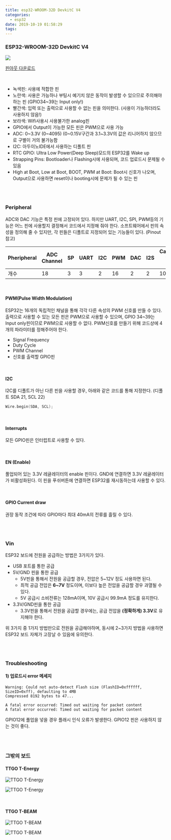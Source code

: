 ```yaml
---
title: esp32-WROOM-32D DevkitC V4
categories:
  - esp32
date: 2019-10-19 01:58:29
tags:
---
```


### ESP32-WROOM-32D DevkitC V4

![](/image/esp32-pinout.png)

[핀아웃 다운로드](/attach/ESP32-Pinout.hwp)

<br>

*   녹색핀: 사용에 적합한 핀
*   노란색: 사용은 가능하나 부팅시 예기치 않은 동작이 발생할 수 있으므로 주의해야 하는 핀 (GPIO34~39는 Input only!)
*   빨간색: 입력 또는 출력으로 사용할 수 없는 핀을 의미한다. (사용이 가능하더라도 사용하지 않음!)
*   보라색: Wifi사용시 사용불가한 analog핀
*   GPIO에서 Output이 가능한 모든 핀은 PWM으로 사용 가능
*   ADC: 0~3.3V (0~4095) (0~0.15V구간과 3.1~3.3V의 값은 리니어하지 않으므로 구별이 거의 불가능함
*   I2C: 아두이노IDE에서 사용하는 디폴트 핀
*   RTC GPIO: Ultra Low Power(Deep Sleep)모드의 ESP32를 Wake up
*   Strapping Pins: Bootloader나 Flashing시에 사용되며, 코드 업로드시 문제될 수 있음
*   High at Boot, Low at Boot, BOOT, PWM at Boot: Boot시 신호가 나오며, Output으로 사용하면 reset이나 booting시에 문제가 될 수 있는 핀

<br>

<br>

### Peripheral
ADC와 DAC 기능은 특정 핀에 고정되어 있다. 하지만 UART, I2C, SPI, PWM등의 기능은 어느 핀에 사용할지 결정해서 코드에서 지정해 줘야 한다. 소프트웨어에서 핀의 속성을 정의해 줄 수 있지만, 각 핀들은 디폴트로 지정되어 있는 기능들이 있다. (Pinout 참고)

| Pheripheral | ADC Channel | SP   | UART | I2C  | PWM  | DAC  | I2S  | Capacitive touch GPIO |
| ----------- | ----------- | ---- | ---- | ---- | ---- | ---- | ---- | --------------------- |
| 개수        | 18          | 3    | 3    | 2    | 16   | 2    | 2    | 10                    |

<br>


#### PWM(Pulse Width Modulation)
ESP32는 16개의 독립적인 채널을 통해 각각 다른 속성의 PWM 신호를 만들 수 있다. 출력으로 사용할 수 있는 모든 핀은 PWM으로 사용할 수 있으며, GPIO 34~39는 Input only핀이므로 PWM으로 사용할 수 없다. PWM신호를 만들기 위해 코드상에 4개의 파라미터를 정해주어야 한다.

*   Signal Frequency
*   Duty Cycle
*   PWM Channel
*   신호를 출력할 GPIO핀

<br>

#### I2C
I2C를 디폴트가 아닌 다른 핀을 사용할 경우, 아래와 같은 코드를 통해 지정한다. (디폴트 SDA 21, SCL 22)
```C
Wire.begin(SDA, SCL);
```

<br>

#### Interrupts
모든 GPIO핀은 인터럽트로 사용할 수 있다.

<br>

#### EN (Enable)
풀업되어 있는 3.3V 레귤레이터의 enable 핀이다. GND에 연결하면 3.3V 레귤레이터가 비활성화된다. 이 핀을 푸쉬버튼에 연결하면 ESP32를 재시동하는데 사용할 수 있다.

<br>

#### GPIO Current draw
권장 동작 조건에 따라 GPIO마다 최대 40mA의 전류를 흘릴 수 있다.

<br>

<br>

### Vin

ESP32 보드에 전원을 공급하는 방법은 3가지가 있다.

* USB 포트를 통한 공급
* 5V/GND 핀을 통한 공급
  * 5V핀을 통해서 전원을 공급할 경우, 전압은 5~12V 정도 사용하면 된다.
  * 최적 공급 전압은 **6~7V** 정도이며, 이보다 높은 전압을 공급할 경우 과열될 수 있다.
  * 5V 공급시 소비전류는 128mA이며, 10V 공급시 99.9mA 정도를 유지한다. 
* 3.3V/GND핀을 통한 공급
  * 3.3V핀을 통해서 전원을 공급할 경우에는, 공급 전압을 **(정확하게) 3.3V**로 유지해야 한다.

위 3가지 중 1가지 방법만으로 전원을 공급해야하며, 동시에 2~3가지 방법을 사용하면 ESP32 보드 자체가 고장날 수 있음에 유의한다.

<br>

<br>

### Troubleshooting

#### 1) 업로드시 error 메세지 

~~~
Warning: Could not auto-detect Flash size (FlashID=0xffffff, SizeID=0xff), defaulting to 4MB
Compressed 8192 bytes to 47...

A fatal error occurred: Timed out waiting for packet content
A fatal error occurred: Timed out waiting for packet content
~~~

GPIO12에 풀업을 넣을 경우 플래시 인식 오류가 발생한다. GPIO12 핀은 사용하지 않는 것이 좋다. 

<br>

<br>

### 그밖의 보드

#### TTGO T-Energy

![TTGO T-Energy](/image/TTGO-T-Energy01.jpg)

![TTGO T-Energy](/image/TTGO-T-Energy02.jpg)

<br>

#### TTGO T-BEAM

![TTGO T-BEAM](/image/TTGO-T-BEAM01.jpg)

![TTGO T-BEAM](/image/TTGO-T-BEAM02.jpg)